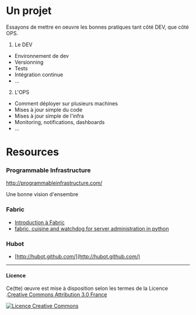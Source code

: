 # Un projet

Essayons de mettre en oeuvre les bonnes pratiques tant côté DEV, que côté OPS.

1. Le DEV
  * Environnement de dev
  * Versionning
  * Tests
  * Intégration continue
  * ...

2. L'OPS
  * Comment déployer sur plusieurs machines
  * Mises à jour simple du code
  * Mises à jour simple de l'infra
  * Monitoring, notifications, dashboards
  * ...


# Resources

### Programmable Infrastructure

http://programmableinfrastructure.com/

Une bonne vision d'ensembre


### Fabric

- [Introduction à Fabric](Fabric.html)
- [fabric, cuisine and watchdog for server administration in python](http://fr.slideshare.net/ffunction/fabric-cuisine-and-watchdog-for-server-administration-in-python)


### Hubot

- [http://hubot.github.com/](http://hubot.github.com/)


---

#### Licence

Ce(tte) œuvre est mise à disposition selon les termes de la Licence .[Creative Commons Attribution 3.0 France](http://creativecommons.org/licenses/by/3.0/fr/)

[![Licence Creative Commons](https://i.creativecommons.org/l/by/3.0/fr/88x31.png)](http://creativecommons.org/licenses/by/3.0/fr/)
